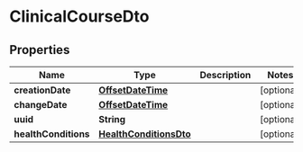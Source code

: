 # ClinicalCourseDto

## Properties

| Name                 | Type                                              | Description | Notes      |
| -------------------- | ------------------------------------------------- | ----------- | ---------- |
| **creationDate**     | [**OffsetDateTime**](OffsetDateTime.md)           |             | [optional] |
| **changeDate**       | [**OffsetDateTime**](OffsetDateTime.md)           |             | [optional] |
| **uuid**             | **String**                                        |             | [optional] |
| **healthConditions** | [**HealthConditionsDto**](HealthConditionsDto.md) |             | [optional] |
